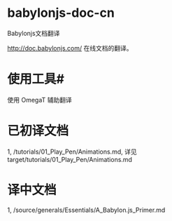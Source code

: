 # babylonjs-doc-cn
Babylonjs文档翻译

http://doc.babylonjs.com/ 在线文档的翻译。

# 使用工具#
使用 OmegaT 辅助翻译

# 已初译文档 #
1, /tutorials/01_Play_Pen/Animations.md, 详见 target/tutorials/01_Play_Pen/Animations.md

# 译中文档 #
1, /source/generals/Essentials/A_Babylon.js_Primer.md
